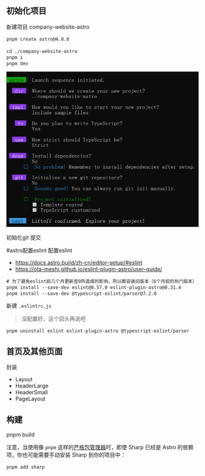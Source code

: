 
## 初始化项目

新建项目 company-website-astro
```
pnpm create astro@4.8.0

cd ./company-website-astro
pnpm i
pnpm dev
```
![](assets/Pasted%20image%2020240808084638.png)

初始化git 提交

#astro配置eslint
配置eslint
- https://docs.astro.build/zh-cn/editor-setup/#eslint
- https://ota-meshi.github.io/eslint-plugin-astro/user-guide/
```
# 为了避免eslint前几个月更新至9所造成的影响，所以都安装旧版本（6个月前的热门版本）
pnpm install --save-dev eslint@8.57.0 eslint-plugin-astro@0.31.4
pnpm install --save-dev @typescript-eslint/parser@7.2.0
```
新建 `.eslintrc.js`
> 没配置好，这个回头再说吧
```
pnpm uninstall eslint eslint-plugin-astro @typescript-eslint/parser
```


## 首页及其他页面
封装 
- Layout 
- HeaderLarge
- HeaderSmall
- PageLayout

## 构建
pnpm build

注意，当使用像 `pnpm` 这样的[严格包管理器](https://pnpm.io/pnpm-vs-npm#npms-flat-tree)时，即使 Sharp 已经是 Astro 的依赖项，你也可能需要手动安装 Sharp 到你的项目中：
```
pnpm add sharp
```
